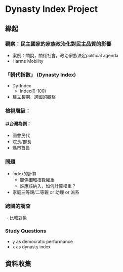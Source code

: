 # Dynasty Index Project

## 緣起

### 觀察：民主國家的家族政治化對民主品質的影響

 - 案例：關說，關係社會，政治家族決定political agenda
 - Harms Mobility

### 「朝代指數」 (Dynasty Index)
 
 - Dy-Index
   - Index(0-100)
 - 建立長期，跨國的觀察

### 檢視層級：

#### 以台灣為例：

 - 國會民代
 - 院長/部長
 - 縣市首長

### 問題

 - index的計算
   - 關係圖和指數權重
   - 誰應該納入，如何計算權重？
 - 家庭三等親/二等親 or 助理 or 派系


### 跨國的調查

  - 比較對象

### Study Questions

 - y as democratic performance
 - x as dynasty index
 
 
 
 ## 資料收集
